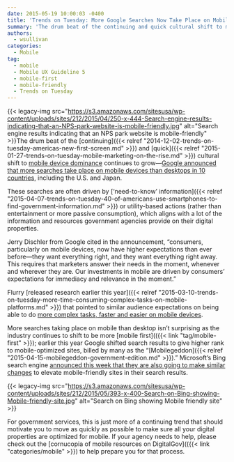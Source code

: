```yaml
---
date: 2015-05-19 10:00:03 -0400
title: 'Trends on Tuesday: More Google Searches Now Take Place on Mobile Devices than Desktops'
summary: 'The drum beat of the continuing and quick cultural shift to mobile device dominance continues to grow&mdash;Google announced that more searches take place on mobile devices than desktops in 10 countries, including the U.S. and Japan. These searches are often driven'
authors:
  - wsullivan
categories:
  - Mobile
tag:
  - mobile
  - Mobile UX Guideline 5
  - mobile-first
  - mobile-friendly
  - Trends on Tuesday
---
```


{{< legacy-img src="https://s3.amazonaws.com/sitesusa/wp-content/uploads/sites/212/2015/04/250-x-444-Search-engine-results-indicating-that-an-NPS-park-website-is-mobile-friendly.jpg" alt="Search engine results indicating that an NPS park website is mobile-friendly" >}}The drum beat of the [continuing]({{< relref "2014-12-02-trends-on-tuesday-americas-new-first-screen.md" >}}) and [quick]({{< relref "2015-01-27-trends-on-tuesday-mobile-marketing-on-the-rise.md" >}}) cultural shift to [mobile device dominance](https://www.WHATEVER/2015/03/31/trends-on-tuesday-smartphone-market-growth-makes-mobile-friendly-a-must/ "Trends on Tuesday: Smartphone Market Growth Makes Mobile-Friendly a Must") continues to grow—[Google announced that more searches take place on mobile devices than desktops in 10 countries](http://adwords.blogspot.com/2015/05/building-for-next-moment.html), including the U.S. and Japan.

These searches are often driven by [‘need-to-know’ information]({{< relref "2015-04-07-trends-on-tuesday-40-of-americans-use-smartphones-to-find-government-information.md" >}}) or utility-based actions (rather than entertainment or more passive consumption), which aligns with a lot of the information and resources government agencies provide on their digital properties.

Jerry Dischler from Google cited in the announcement, “consumers, particularly on mobile devices, now have higher expectations than ever before—they want everything right, and they want everything right away. This requires that marketers answer their needs in the moment, whenever and wherever they are. Our investments in mobile are driven by consumers’ expectations for immediacy and relevance in the moment.”

Flurry [released research earlier this year]({{< relref "2015-03-10-trends-on-tuesday-more-time-consuming-complex-tasks-on-mobile-platforms.md" >}}) that pointed to similar audience expectations on being able to do [more complex tasks, faster and easier on mobile devices](https://www.WHATEVER/2015/03/10/trends-on-tuesday-more-time-consuming-complex-tasks-on-mobile-platforms/ "Trends on Tuesday: More Time-Consuming, Complex Tasks on Mobile Platforms").

More searches taking place on mobile than desktop isn’t surprising as the industry continues to shift to be more [mobile first](({{< link "tag/mobile-first" >}}); earlier this year Google shifted search results to give higher rank to mobile-optimized sites, billed by many as the “[Mobilegeddon]({{< relref "2015-04-15-mobilegeddon-government-edition.md" >}}).” Microsoft’s Bing search engine [announced this week that they are also going to make similar changes](http://blogs.bing.com/webmaster/2015/05/14/our-approach-to-mobile-friendly-search/) to elevate mobile-friendly sites in their search results.

{{< legacy-img src="https://s3.amazonaws.com/sitesusa/wp-content/uploads/sites/212/2015/05/393-x-400-Search-on-Bing-showing-Mobile-friendly-site.jpg" alt="Search on Bing showing Mobile friendly site" >}}

For government services, this is just more of a continuing trend that should motivate you to move as quickly as possible to make sure all your digital properties are optimized for mobile. If your agency needs to help, please check out the [cornucopia of mobile resources on DigitalGov](({{< link "categories/mobile" >}}) to help prepare you for that process.